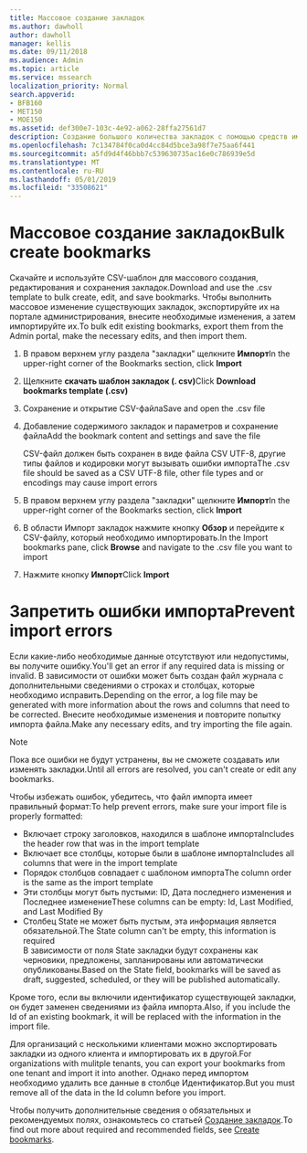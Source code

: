 ```yaml
---
title: Массовое создание закладок
ms.author: dawholl
author: dawholl
manager: kellis
ms.date: 09/11/2018
ms.audience: Admin
ms.topic: article
ms.service: mssearch
localization_priority: Normal
search.appverid:
- BFB160
- MET150
- MOE150
ms.assetid: def300e7-103c-4e92-a062-28ffa27561d7
description: Создание большого количества закладок с помощью средств импорта для портала администрирования поиска Microsoft
ms.openlocfilehash: 7c134784f0ca0d4cc84d5bce3a98f7e75aa6f441
ms.sourcegitcommit: a5fd9d4f46bbb7c539630735ac16e0c786939e5d
ms.translationtype: MT
ms.contentlocale: ru-RU
ms.lasthandoff: 05/01/2019
ms.locfileid: "33508621"
---
```

# <a name="bulk-create-bookmarks"></a><span data-ttu-id="04120-103">Массовое создание закладок</span><span class="sxs-lookup"><span data-stu-id="04120-103">Bulk create bookmarks</span></span>

<span data-ttu-id="04120-104">Скачайте и используйте CSV-шаблон для массового создания, редактирования и сохранения закладок.</span><span class="sxs-lookup"><span data-stu-id="04120-104">Download and use the .csv template to bulk create, edit, and save bookmarks.</span></span> <span data-ttu-id="04120-105">Чтобы выполнить массовое изменение существующих закладок, экспортируйте их на портале администрирования, внесите необходимые изменения, а затем импортируйте их.</span><span class="sxs-lookup"><span data-stu-id="04120-105">To bulk edit existing bookmarks, export them from the Admin portal, make the necessary edits, and then import them.</span></span>
  
1. <span data-ttu-id="04120-106">В правом верхнем углу раздела "закладки" щелкните **Импорт**</span><span class="sxs-lookup"><span data-stu-id="04120-106">In the upper-right corner of the Bookmarks section, click **Import**</span></span>
    
2. <span data-ttu-id="04120-107">Щелкните **скачать шаблон закладок (. csv)**</span><span class="sxs-lookup"><span data-stu-id="04120-107">Click **Download bookmarks template (.csv)**</span></span>
    
3. <span data-ttu-id="04120-108">Сохранение и открытие CSV-файла</span><span class="sxs-lookup"><span data-stu-id="04120-108">Save and open the .csv file</span></span>
    
4. <span data-ttu-id="04120-109">Добавление содержимого закладок и параметров и сохранение файла</span><span class="sxs-lookup"><span data-stu-id="04120-109">Add the bookmark content and settings and save the file</span></span>

    <span data-ttu-id="04120-110">CSV-файл должен быть сохранен в виде файла CSV UTF-8, другие типы файлов и кодировки могут вызывать ошибки импорта</span><span class="sxs-lookup"><span data-stu-id="04120-110">The .csv file should be saved as a CSV UTF-8 file, other file types and or encodings may cause import errors</span></span>
    
5. <span data-ttu-id="04120-111">В правом верхнем углу раздела "закладки" щелкните **Импорт**</span><span class="sxs-lookup"><span data-stu-id="04120-111">In the upper-right corner of the Bookmarks section, click **Import**</span></span>
    
6. <span data-ttu-id="04120-112">В области Импорт закладок нажмите кнопку **Обзор** и перейдите к CSV-файлу, который необходимо импортировать.</span><span class="sxs-lookup"><span data-stu-id="04120-112">In the Import bookmarks pane, click **Browse** and navigate to the .csv file you want to import</span></span> 
    
7. <span data-ttu-id="04120-113">Нажмите кнопку **Импорт**</span><span class="sxs-lookup"><span data-stu-id="04120-113">Click **Import**</span></span>

# <a name="prevent-import-errors"></a><span data-ttu-id="04120-114">Запретить ошибки импорта</span><span class="sxs-lookup"><span data-stu-id="04120-114">Prevent import errors</span></span>      
<span data-ttu-id="04120-115">Если какие-либо необходимые данные отсутствуют или недопустимы, вы получите ошибку.</span><span class="sxs-lookup"><span data-stu-id="04120-115">You'll get an error if any required data is missing or invalid.</span></span> <span data-ttu-id="04120-116">В зависимости от ошибки может быть создан файл журнала с дополнительными сведениями о строках и столбцах, которые необходимо исправить.</span><span class="sxs-lookup"><span data-stu-id="04120-116">Depending on the error, a log file may be generated with more information about the rows and columns that need to be corrected.</span></span> <span data-ttu-id="04120-117">Внесите необходимые изменения и повторите попытку импорта файла.</span><span class="sxs-lookup"><span data-stu-id="04120-117">Make any necessary edits, and try importing the file again.</span></span>

> [!NOTE]
> <span data-ttu-id="04120-118">Пока все ошибки не будут устранены, вы не сможете создавать или изменять закладки.</span><span class="sxs-lookup"><span data-stu-id="04120-118">Until all errors are resolved, you can't create or edit any bookmarks.</span></span> 

<span data-ttu-id="04120-119">Чтобы избежать ошибок, убедитесь, что файл импорта имеет правильный формат:</span><span class="sxs-lookup"><span data-stu-id="04120-119">To help prevent errors, make sure your import file is properly formatted:</span></span>
- <span data-ttu-id="04120-120">Включает строку заголовков, находился в шаблоне импорта</span><span class="sxs-lookup"><span data-stu-id="04120-120">Includes the header row that was in the import template</span></span>
- <span data-ttu-id="04120-121">Включает все столбцы, которые были в шаблоне импорта</span><span class="sxs-lookup"><span data-stu-id="04120-121">Includes all columns that were in the import template</span></span>
- <span data-ttu-id="04120-122">Порядок столбцов совпадает с шаблоном импорта</span><span class="sxs-lookup"><span data-stu-id="04120-122">The column order is the same as the import template</span></span>
- <span data-ttu-id="04120-123">Эти столбцы могут быть пустыми: ID, Дата последнего изменения и Последнее изменение</span><span class="sxs-lookup"><span data-stu-id="04120-123">These columns can be empty: Id, Last Modified, and Last Modified By</span></span>
- <span data-ttu-id="04120-124">Столбец State не может быть пустым, эта информация является обязательной.</span><span class="sxs-lookup"><span data-stu-id="04120-124">The State column can't be empty, this information is required</span></span>  
<span data-ttu-id="04120-125">В зависимости от поля State закладки будут сохранены как черновики, предложены, запланированы или автоматически опубликованы.</span><span class="sxs-lookup"><span data-stu-id="04120-125">Based on the State field, bookmarks will be saved as draft, suggested, scheduled, or they will be published automatically.</span></span>

<span data-ttu-id="04120-126">Кроме того, если вы включили идентификатор существующей закладки, он будет заменен сведениями из файла импорта.</span><span class="sxs-lookup"><span data-stu-id="04120-126">Also, if you include the Id of an existing bookmark, it will be replaced with the information in the import file.</span></span>

<span data-ttu-id="04120-127">Для организаций с несколькими клиентами можно экспортировать закладки из одного клиента и импортировать их в другой.</span><span class="sxs-lookup"><span data-stu-id="04120-127">For organizations with mulitple tenants, you can export your bookmarks from one tenant and import it into another.</span></span> <span data-ttu-id="04120-128">Однако перед импортом необходимо удалить все данные в столбце Идентификатор.</span><span class="sxs-lookup"><span data-stu-id="04120-128">But you must remove all of the data in the Id column before you import.</span></span>

<span data-ttu-id="04120-129">Чтобы получить дополнительные сведения о обязательных и рекомендуемых полях, ознакомьтесь со статьей [Создание закладок](create-bookmarks.md).</span><span class="sxs-lookup"><span data-stu-id="04120-129">To find out more about required and recommended fields, see [Create bookmarks](create-bookmarks.md).</span></span>
